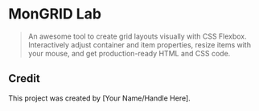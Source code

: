 # MonGRID Lab

> An awesome tool to create grid layouts visually with CSS Flexbox. Interactively adjust container and item properties, resize items with your mouse, and get production-ready HTML and CSS code.

## Credit

This project was created by [Your Name/Handle Here].
